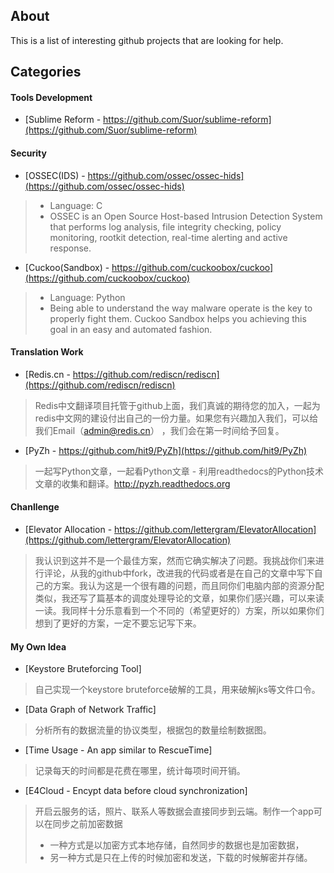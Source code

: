 ## About
This is a list of interesting github projects that are looking for help. 

## Categories

#### Tools Development
* [Sublime Reform - https://github.com/Suor/sublime-reform](https://github.com/Suor/sublime-reform)

#### Security 
* [OSSEC(IDS) - https://github.com/ossec/ossec-hids](https://github.com/ossec/ossec-hids)

> * Language: C
> * OSSEC is an Open Source Host-based Intrusion Detection System that performs log analysis, file integrity checking, policy monitoring, rootkit detection, real-time alerting and active response.

* [Cuckoo(Sandbox) - https://github.com/cuckoobox/cuckoo](https://github.com/cuckoobox/cuckoo)

> * Language: Python
> * Being able to understand the way malware operate is the key to properly fight them. Cuckoo Sandbox helps you achieving this goal in an easy and automated fashion.

#### Translation Work
* [Redis.cn - https://github.com/rediscn/rediscn](https://github.com/rediscn/rediscn)

> Redis中文翻译项目托管于github上面，我们真诚的期待您的加入，一起为redis中文网的建设付出自己的一份力量。如果您有兴趣加入我们，可以给我们Email（admin@redis.cn） ，我们会在第一时间给予回复。


* [PyZh - https://github.com/hit9/PyZh](https://github.com/hit9/PyZh)

> 一起写Python文章，一起看Python文章 - 利用readthedocs的Python技术文章的收集和翻译。http://pyzh.readthedocs.org

#### Chanllenge
* [Elevator Allocation - https://github.com/lettergram/ElevatorAllocation](https://github.com/lettergram/ElevatorAllocation)

> 我认识到这并不是一个最佳方案，然而它确实解决了问题。我挑战你们来进行评论，从我的github中fork，改进我的代码或者是在自己的文章中写下自己的方案。我认为这是一个很有趣的问题，而且同你们电脑内部的资源分配类似，我还写了篇基本的调度处理导论的文章，如果你们感兴趣，可以来读一读。我同样十分乐意看到一个不同的（希望更好的）方案，所以如果你们想到了更好的方案，一定不要忘记写下来。

#### My Own Idea
* [Keystore Bruteforcing Tool]

> 自己实现一个keystore bruteforce破解的工具，用来破解jks等文件口令。

* [Data Graph of Network Traffic]

> 分析所有的数据流量的协议类型，根据包的数量绘制数据图。

* [Time Usage - An app similar to RescueTime]

> 记录每天的时间都是花费在哪里，统计每项时间开销。

* [E4Cloud - Encypt data before cloud synchronization]

> 开启云服务的话，照片、联系人等数据会直接同步到云端。制作一个app可以在同步之前加密数据
>* 一种方式是以加密方式本地存储，自然同步的数据也是加密数据，
>* 另一种方式是只在上传的时候加密和发送，下载的时候解密并存储。
 
